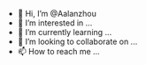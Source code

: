 - 👋 Hi, I’m @Aalanzhou
- 👀 I’m interested in ...
- 🌱 I’m currently learning ...
- 💞️ I’m looking to collaborate on ...
- 📫 How to reach me ...

<!---
Aalanzhou/Aalanzhou is a ✨ special ✨ repository because its `README.md` (this file) appears on your GitHub profile.
You can click the Preview link to take a look at your changes.
--->
